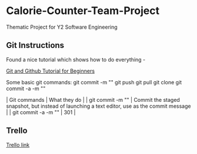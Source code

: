 # Calorie-Counter-Team-Project
Thematic Project for Y2 Software Engineering

## Git Instructions
Found a nice tutorial which shows how to do everything -

[Git and Github Tutorial for Beginners](https://product.hubspot.com/blog/git-and-github-tutorial-for-beginners)

Some basic git commands:
git commit -m ""
git push
git pull
git clone
git commit -a -m ""

| Git commands | What they do |
| git commit -m "<message>"   | Commit the staged snapshot, but instead of launching a text editor, use <message> as the commit message | 
| git commit -a -m "" | 301   |
## Trello
[Trello link](https://trello.com/b/kUX9g9p6/calories-counter-team-project)
